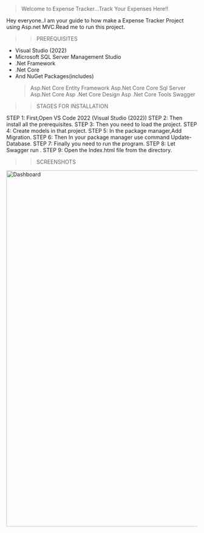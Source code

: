 > Welcome to Expense Tracker...Track Your Expenses Here!!

Hey everyone..I am your guide to how make a Expense Tracker Project using Asp.net MVC.Read me to run this project.

>> PREREQUISITES

- Visual Studio (2022)
- Microsoft SQL Server Management Studio
- .Net Framework
- .Net Core
- And NuGet Packages(includes)
	> Asp.Net Core Entity Framework
	> Asp.Net Core Core Sql Server
	> Asp.Net Core 
	> Asp .Net Core Design
	> Asp .Net Core Tools
	> Swagger

>> STAGES FOR INSTALLATION 

STEP 1: First,Open VS Code 2022 (Visual Studio (2022))
STEP 2: Then install all the prerequisites.
STEP 3: Then you need to load the project.
STEP 4: Create models in that project.
STEP 5: In the package manager,Add Migration.
STEP 6: Then In your package manager use command Update-Database.
STEP 7: Finally you need to run the program.
STEP 8: Let Swagger run .
STEP 9: Open the Index.html file from the directory.

>>SCREENSHOTS
<img width="940" alt="Dashboard" src="https://user-images.githubusercontent.com/95396473/212420550-540f39a2-c2ff-4660-a514-0926f5460c3d.PNG">
